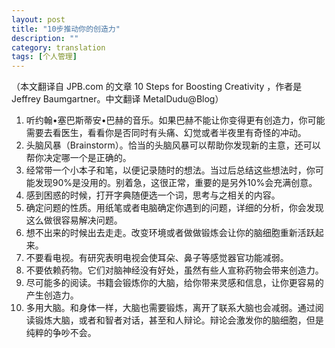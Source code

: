 ```yaml
---
layout: post
title: "10步推动你的创造力"
description: ""
category: translation
tags: [个人管理]
---
```


（本文翻译自 JPB.com 的文章 10 Steps for Boosting Creativity ，作者是 Jeffrey Baumgartner。中文翻译 MetalDudu@Blog）

1. 听约翰•塞巴斯蒂安•巴赫的音乐。如果巴赫不能让你变得更有创造力，你可能需要去看医生，看看你是否同时有头痛、幻觉或者半夜里有奇怪的冲动。
2. 头脑风暴（Brainstorm）。恰当的头脑风暴可以帮助你发现新的主意，还可以帮你决定哪一个是正确的。
3. 经常带一个小本子和笔，以便记录随时的想法。当过后总结这些想法时，你可能发现90%是没用的。别着急，这很正常，重要的是另外10%会充满创意。
4. 感到困惑的时候，打开字典随便选一个词，思考与之相关的内容。
5. 确定问题的性质。用纸笔或者电脑确定你遇到的问题，详细的分析，你会发现这么做很容易解决问题。
6. 想不出来的时候出去走走。改变环境或者做做锻炼会让你的脑细胞重新活跃起来。
7. 不要看电视。有研究表明电视会使耳朵、鼻子等感觉器官功能减弱。
8. 不要依赖药物。它们对脑神经没有好处，虽然有些人宣称药物会带来创造力。
9. 尽可能多的阅读。书籍会锻炼你的大脑，给你带来灵感和信息，让你更容易的产生创造力。
10. 多用大脑。和身体一样，大脑也需要锻炼，离开了联系大脑也会减弱。通过阅读锻炼大脑，或者和智者对话，甚至和人辩论。辩论会激发你的脑细胞，但是纯粹的争吵不会。